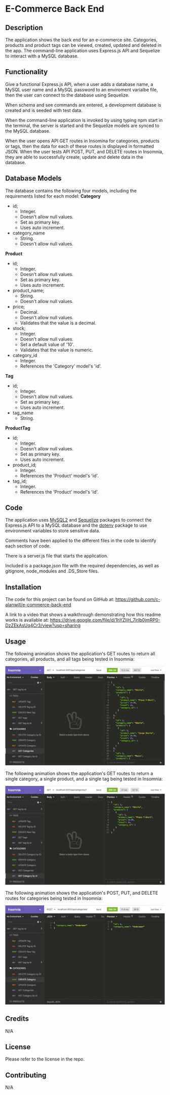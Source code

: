 # E-Commerce Back End

## Description

The application shows the back end for an e-commerce site.  Categories, products and product tags can be viewed, created, updated and deleted in the app.  The command-line application uses Express.js API and Sequelize to interact with a MySQL database. 


## Functionality

Give a functional Express.js API, when a user adds a database name, a MySQL user name and a MySQL password to an enviroment varialbe file, then the user can connect to the database using Sequelize.

When schema and see commands are entered, a development database is created and is seeded with test data.

When the command-line application is invoked by using typing npm start in the terminal, the server is started and the Sequelize models are synced to the MySQL database.

When the user opens API GET routes in Insomina for categories, products or tags, then the data for each of these routes is displayed in formatted JSON.  When the user tests API POST, PUT, and DELETE routes in Insomnia, they are able to successfully create, update and delete data in the database.


## Database Models

The database contains the following four models, including the requirements listed for each model: 
 **Category** 
* id;
    * Integer.
    * Doesn't allow null values.
    * Set as primary key.
    * Uses auto increment.
* category_name
    * String.
    * Doesn't allow null values.

 **Product** 
* id;
    * Integer.
    * Doesn't allow null values.
    * Set as primary key.
    * Uses auto increment.
* product_name;
    * String.
    * Doesn't allow null values.
* price;
    * Decimal.
    * Doesn't allow null values.
    * Validates that the value is a decimal.
* stock;
    * Integer.
    * Doesn't allow null values.
    * Set a default value of '10'.
    * Validates that the value is numeric.
* category_id
    * Integer.
    * References the 'Category' model's 'id'.

 **Tag** 
* id;
    * Integer.
    * Doesn't allow null values.
    * Set as primary key.
    * Uses auto increment.
* tag_name
    * String.

 **ProductTag** 
* id;
    * Integer.
    * Doesn't allow null values.
    * Set as primary key.
    * Uses auto increment.
* product_id;
    * Integer.
    * References the 'Product' model's 'id'.
* tag_id;
    * Integer.
    * References the 'Product' model's 'id'.

## Code

The application uses [MySQL2](https://www.npmjs.com/package/mysql2) and [Sequelize](https://www.npmjs.com/package/sequelize) packages to connect the Express.js API to a MySQL database and the [dotenv](https://www.npmjs.com/package/dotenv) package to use environment variables to store sensitive data.

Comments have been applied to the different files in the code to identify each section of code. 

There is a server.js file that starts the application.

Included is a package.json file with the required dependencies, as well as gitignore, node_modules and .DS_Store files.


## Installation

The code for this project can be found on GitHub at: https://github.com/c-alanwill/e-commerce-back-end

A link to a video that shows a walkthrough demonstrating how this readme works is available at: https://drive.google.com/file/d/1hYZIiH_7irIb0jmRP0-DzZEkAsUq4Cr3/view?usp=sharing


## Usage

The following animation shows the application's GET routes to return all categories, all products, and all tags being tested in Insomnia:

![In Insomnia, the user tests “GET tags,” “GET Categories,” and “GET All Products.”.](./Assets/13-orm-homework-demo-01.gif)

The following animation shows the application's GET routes to return a single category, a single product, and a single tag being tested in Insomnia:

![In Insomnia, the user tests “GET tag by id,” “GET Category by ID,” and “GET One Product.”](./Assets/13-orm-homework-demo-02.gif)

The following animation shows the application's POST, PUT, and DELETE routes for categories being tested in Insomnia:

![In Insomnia, the user tests “DELETE Category by ID,” “CREATE Category,” and “UPDATE Category.”](./Assets/13-orm-homework-demo-03.gif)


## Credits

N/A

## License

Please refer to the license in the repo.

## Contributing

N/A